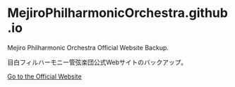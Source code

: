# MejiroPhilharmonicOrchestra.github.io

Mejiro Philharmonic Orchestra Official Website Backup.

目白フィルハーモニー管弦楽団公式Webサイトのバックアップ。

[Go to the Official Website](https://www.mejirophil-orch.com/)
